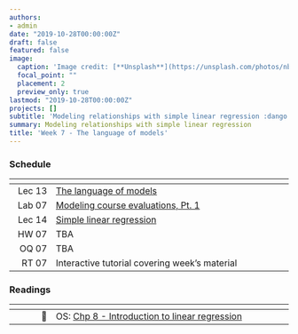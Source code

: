```yaml
---
authors:
- admin
date: "2019-10-28T00:00:00Z"
draft: false
featured: false
image:
  caption: 'Image credit: [**Unsplash**](https://unsplash.com/photos/nbKaLT4cmRM)'
  focal_point: ""
  placement: 2
  preview_only: true
lastmod: "2019-10-28T00:00:00Z"
projects: []
subtitle: 'Modeling relationships with simple linear regression :dango:'
summary: Modeling relationships with simple linear regression
title: 'Week 7 - The language of models'
---
```


### Schedule

| <div style="width:60px"></div>  | <div style="width:420px"></div> |  <div style="width:190px"></div>   |
|---:|---|---|
| Lec 13     | [The language of models](/slides/w7_d1-language-of-models/w7_d1-language-of-models.html) |
| Lab 07     | [Modeling course evaluations, Pt. 1](/labs/lab-07/lab-07-model-course-evals.html) |
| Lec 14     | [Simple linear regression](/slides/w7_d2-simple-linear-regression/w7_d2-simple-linear-regression.html) |
| HW 07      | TBA |
| OQ 07      | TBA |
| RT 07      | Interactive tutorial covering week’s material |

### Readings

| <div style="width:60px"></div>  | <div style="width:420px"></div>  |  <div style="width:190px"></div> |
|----:|---|---|
| :open_book: | OS: [Chp 8 - Introduction to linear regression](https://www.openintro.org/stat/textbook.php?stat_book=os) | **Required** |

